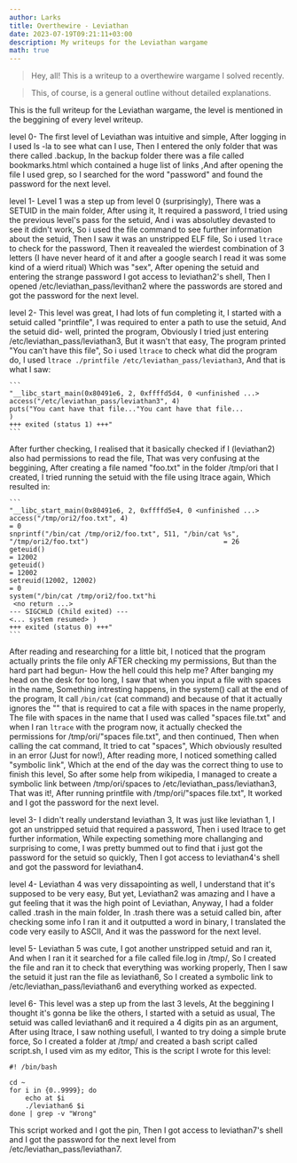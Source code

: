 ```yaml
---
author: Larks
title: Overthewire - Leviathan
date: 2023-07-19T09:21:11+03:00
description: My writeups for the Leviathan wargame
math: true
---
```

> Hey, all! This is a writeup to a overthewire wargame I solved recently.

> This, of course, is a general outline without detailed explanations.

This is the full writeup for the Leviathan wargame, the level is mentioned in the beggining of every level writeup.


level 0-
The first level of Leviathan was intuitive and simple, After logging in I used ls -la to see what can I use, Then I entered the only folder that was there called .backup, In the backup folder there was a file called bookmarks.html which contained a huge list of links ,And after opening the file I used grep, so I searched for the word "password" and found the password for the next level.


level 1-
Level 1 was a step up from level 0 (surprisingly), There was a SETUID in the main folder, After using it, It required a password, I tried using the previous level's pass for the setuid, And i was absolutley devasted to see it didn't work, So i used the file command to see further information about the setuid, Then I saw it was an unstripped ELF file, So i used ```ltrace``` to check for the password, Then it reavealed the wierdest combination of 3 letters (I have never heard of it and after a google search I read it was some kind of a wierd ritual) Which was "sex", After opening the setuid and entering the strange password I got access to leviathan2's shell, Then I opened /etc/leviathan_pass/levithan2 where the passwords are stored and got the password for the next level.


level 2-
This level was great, I had lots of fun completing it, I started with a setuid called "printfile", I was required to enter a path to use the setuid, And the setuid did- well, printed the program, Obviously I tried just entering /etc/leviathan_pass/leviathan3, But it wasn't that easy, The program printed "You can't have this file", So i used ```ltrace``` to check what did the program do, I used ```ltrace ./printfile /etc/leviathan_pass/leviathan3```, And that is what I saw: 
	
	```
    "__libc_start_main(0x80491e6, 2, 0xffffd5d4, 0 <unfinished ...>
	access("/etc/leviathan_pass/leviathan3", 4)                                      
	puts("You cant have that file..."You cant have that file...
	)                                                                          
	+++ exited (status 1) +++"
    ```
After further checking, I realised that it basically checked if I (leviathan2) also had permissions to read the file, That was very confusing at the beggining, After creating a file named "foo.txt" in the folder /tmp/ori that I created, I tried running the setuid with the file using ltrace again, Which resulted in:
	
	```
    "__libc_start_main(0x80491e6, 2, 0xffffd5e4, 0 <unfinished ...>
	access("/tmp/ori2/foo.txt", 4)                                                                                   = 0
	snprintf("/bin/cat /tmp/ori2/foo.txt", 511, "/bin/cat %s", "/tmp/ori2/foo.txt")                                  = 26
	geteuid()                                                                                                        = 12002
	geteuid()                                                                                                        = 12002
	setreuid(12002, 12002)                                                                                           = 0
	system("/bin/cat /tmp/ori2/foo.txt"hi
	 <no return ...>
	--- SIGCHLD (Child exited) ---
	<... system resumed> )
	+++ exited (status 0) +++"
    ```

After reading and researching for a little bit, I noticed that the program actually prints the file only AFTER checking my permissions, But than the hard part  had begun- How the hell could this help me?
After banging my head on the desk for too long, I saw that when you input a file with spaces in the name, Something intresting happens, in the system() call at the end of the program, It call ```/bin/cat``` (cat command) and because of that it actually ignores the "" that is required to cat a file with spaces in the name properly, The file with spaces in the name that I used was called "spaces file.txt" and when I ran ```ltrace``` with the program now, it actually checked the permissions for /tmp/ori/"spaces file.txt", and then continued, Then when calling the cat command, It tried to cat "spaces", Which obviously resulted in an error (Just for now!), After reading more, I noticed something called "symbolic link", Which at the end of the day was the correct thing to use to finish this level, So after some help from wikipedia, I managed to create a symbolic link between /tmp/ori/spaces to /etc/leviathan_pass/leviathan3, That was it!, After running printfile with /tmp/ori/"spaces file.txt", It worked and I got the password for the next level.


level 3-
I didn't really understand leviathan 3, It was just like leviathan 1, I got an unstripped setuid that required a password, Then i used ltrace to get further information, While expecting something more challanging and surprising to come, I was pretty bummed out to find that i just got the password for the setuid so quickly, Then I got access to leviathan4's shell and got the password for leviathan4.


level 4-
Leviathan 4 was very dissapointing as well, I understand that it's supposed to be very easy, But yet, Leviathan2 was amazing and I have a gut feeling that it was the high point of Leviathan, Anyway, I had a folder called .trash in the main folder, In .trash there was a setuid called bin, after checking some info I ran it and it outputted a word in binary, I translated the code very easily to ASCII, And it was the password for the next level.


level 5-
Leviathan 5 was cute, I got another unstripped setuid and ran it, And when I ran it it searched for a file called file.log in /tmp/, So I created the file and ran it to check that everything was working properly, Then I saw the setuid it just ran the file as leviathan6, So I created a symbolic link to 
/etc/leviathan_pass/leviathan6 and everything worked as expected.


level 6-
This level was a step up from the last 3 levels, At the beggining I thought it's gonna be like the others, I started with a setuid as usual, The setuid was called leviathan6 and it required a 4 digits pin as an argument, After using ltrace, I saw nothing usefull, I wanted to try doing a simple brute force, So I created a folder at /tmp/ and created a bash script called script.sh, I used vim as my editor, This is the script I wrote for this level:

```
#! /bin/bash

cd ~
for i in {0..9999}; do
    echo at $i
    ./leviathan6 $i
done | grep -v "Wrong"
```

This script worked and I got the pin, Then I got access to leviathan7's shell and I got the password for the next level from /etc/leviathan_pass/leviathan7.

